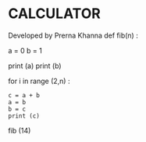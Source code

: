 # CALCULATOR
Developed by Prerna Khanna
def fib(n) :

  a = 0
  b = 1

  print (a)
  print (b)

  for i in range (2,n) :
    
    c = a + b
    a = b
    b = c
    print (c)
fib (14)    

